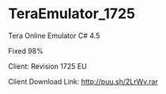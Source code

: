 TeraEmulator_1725
=================
Tera Online Emulator C# 4.5

Fixed 98%

Client: Revision 1725 EU

Client Download Link: http://puu.sh/2LrWv.rar
